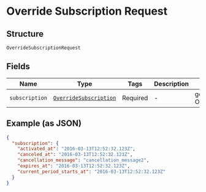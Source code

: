
# Override Subscription Request

## Structure

`OverrideSubscriptionRequest`

## Fields

| Name | Type | Tags | Description | Getter | Setter |
|  --- | --- | --- | --- | --- | --- |
| `subscription` | [`OverrideSubscription`](../../doc/models/override-subscription.md) | Required | - | getSubscription(): OverrideSubscription | setSubscription(OverrideSubscription subscription): void |

## Example (as JSON)

```json
{
  "subscription": {
    "activated_at": "2016-03-13T12:52:32.123Z",
    "canceled_at": "2016-03-13T12:52:32.123Z",
    "cancellation_message": "cancellation_message2",
    "expires_at": "2016-03-13T12:52:32.123Z",
    "current_period_starts_at": "2016-03-13T12:52:32.123Z"
  }
}
```

